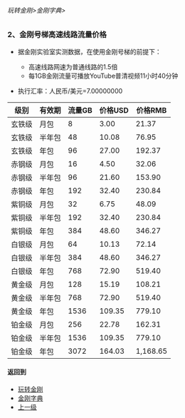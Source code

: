###### 玩转金刚>金刚字典>
### 2、金刚号梯高速线路流量价格
- 据金刚实验室实测数据，在使用金刚号梯的前提下：
  - 高速线路网速为普通线路的1.5倍
  - 每1GB金刚流量可播放YouTube普清视频11小时40分钟

- 执行汇率：人民币/美元=7.00000000

|级别|有效期|流量GB|价格USD|价格RMB|
|------| ------| ------| ------|------| 
| 玄铁级 |月包|8|3.00|21.37|
| 玄铁级 |半年包|48|10.08|76.95|
| 玄铁级 |年包|96|27.00|192.37|
| 赤钢级 |月包|16|4.50|32.06|
| 赤钢级 |半年包|96|21.60|153.90|
| 赤钢级 |年包|192|32.40|230.84|
| 紫铜级 |月包|32|6.75|48.09|
| 紫铜级 |半年包|192|32.40|230.84|
| 紫铜级 |年包|384|48.60|346.27|
| 白银级 |月包|64|10.13|72.14|
| 白银级 |半年包|384|48.60|346.27|
| 白银级 |年包|768|72.90|519.40|
| 黄金级 |月包|128|15.19|108.21|
| 黄金级 |半年包|768|72.90|519.40|
| 黄金级 |年包|1536|109.35|779.10|
| 铂金级 |月包|256|22.78|162.31|
| 铂金级 |半年包|1536|109.35|779.10|
| 铂金级 |年包|3072|164.03|1,168.65|


#### 返回到
- [玩转金刚](https://github.com/a2zitpro/web/blob/master/LadderFree/A.md)
- [金刚字典](https://github.com/a2zitpro/web/blob/master/LadderFree/kkDictionary/KKDictionary.md)
- [上一级](https://github.com/a2zitpro/web/blob/master/LadderFree/kkDictionary/Price/KKDTPrice.md)

